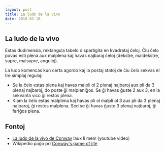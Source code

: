 ```yaml
---
layout: post
title: La ludo de la vivo
date: 2018-02-16
---
```


## La ludo de la vivo

Estas dudimensia, rektangula tabelo dispartigita en kvadrataj ĉeloj. Ĉiu ĉelo povas esti plena aux malplena kaj havas najbaraj ĉeloj (dekstre, maldekstre, supre, malsupre, anguloj).

La ludo komencas kun certa agordo kaj la postaj statoj de ĉiu ĉelo sekvas el tre simplaj reguloj:

- Se la ĉelo estas plena kaj havas malpli ol 2 plenaj najbaroj aux pli da 3 plenaj najbaroj, do poste ĝi malpleniĝos. Se ĝi havas ĝuste 2 aux 3, en la sekvanta vico ĝi restos plena.
- Kiam la ĉelo estas malplena kaj havas pli ol malpli ol 3 aux pli da 3 plenaj najbaroj, ĝi restos malplena. Sed se ĝi havas ĝuste 3 plenaj najbaroj, ĝi fariĝos plena.

## Fontoj

* [La ludo de la vivo de Conway](https://www.youtube.com/watch?v=E8kUJL04ELA) laux li mem (youtube video)
* Wikipedio paĝo pri [Conway's game of life](https://en.wikipedia.org/wiki/Conway%27s_Game_of_Life)